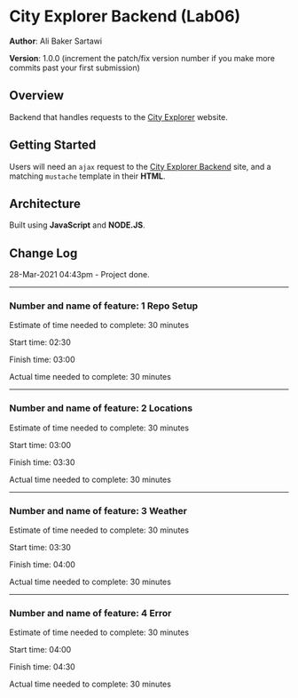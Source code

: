 # City Explorer Backend (Lab06)

**Author**: Ali Baker Sartawi

**Version**: 1.0.0 (increment the patch/fix version number if you make more commits past your first submission)

## Overview

Backend that handles requests to the [City Explorer](https://codefellows.github.io/code-301-guide/curriculum/city-explorer-app/front-end/) website.
<!-- Provide a high level overview of what this application is and why you are building it, beyond the fact that it's an assignment for this class. (i.e. What's your problem domain?) -->

## Getting Started

Users will need an `ajax` request to the [City Explorer Backend](https://back-end-301.herokuapp.com/) site, and a matching `mustache` template in their **HTML**. 
<!-- What are the steps that a user must take in order to build this app on their own machine and get it running? -->

## Architecture

Built using **JavaScript** and **NODE.JS**.
<!-- Provide a detailed description of the application design. What technologies (languages, libraries, etc) you're using, and any other relevant design information. -->

## Change Log

28-Mar-2021 04:43pm - Project done. 
<!-- Use this area to document the iterative changes made to your application as each feature is successfully implemented. Use time stamps. Here's an examples:

01-01-2001 4:59pm - Application now has a fully-functional express server, with a GET route for the location resource.

## Credits and Collaborations
<!-- Give credit (and a link) to other people or resources that helped you build this application. -->

---

### Number and name of feature: 1 Repo Setup

Estimate of time needed to complete: 30 minutes

Start time: 02:30

Finish time: 03:00

Actual time needed to complete: 30 minutes

---

### Number and name of feature: 2 Locations

Estimate of time needed to complete: 30 minutes

Start time: 03:00

Finish time: 03:30

Actual time needed to complete: 30 minutes

---

### Number and name of feature: 3 Weather

Estimate of time needed to complete: 30 minutes

Start time: 03:30

Finish time: 04:00

Actual time needed to complete: 30 minutes

---

### Number and name of feature: 4 Error

Estimate of time needed to complete: 30 minutes

Start time: 04:00

Finish time: 04:30

Actual time needed to complete: 30 minutes